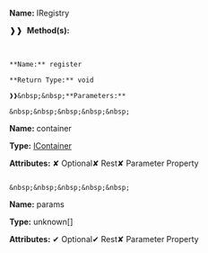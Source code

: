 **Name:** IRegistry

❱❱&nbsp;&nbsp;**Method(s):**

&nbsp;&nbsp;&nbsp;&nbsp;&nbsp;
```
**Name:** register

**Return Type:** void

❱❱&nbsp;&nbsp;**Parameters:**

&nbsp;&nbsp;&nbsp;&nbsp;&nbsp;
```
**Name:** container

**Type:** [IContainer](https://gitbook-18.gitbook.io/au//kernel/di/interfaces/icontainer)

**Attributes:** ✘ Optional✘ Rest✘ Parameter Property

```

&nbsp;&nbsp;&nbsp;&nbsp;&nbsp;
```
**Name:** params

**Type:** unknown[]

**Attributes:** ✔ Optional✔ Rest✘ Parameter Property

```

```

